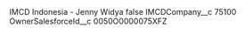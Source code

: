 <?xml version="1.0" encoding="UTF-8"?>
<CustomMetadata xmlns="http://soap.sforce.com/2006/04/metadata" xmlns:xsi="http://www.w3.org/2001/XMLSchema-instance" xmlns:xsd="http://www.w3.org/2001/XMLSchema">
    <label>IMCD Indonesia - Jenny Widya</label>
    <protected>false</protected>
    <values>
        <field>IMCDCompany__c</field>
        <value xsi:type="xsd:string">75100</value>
    </values>
    <values>
        <field>OwnerSalesforceId__c</field>
        <value xsi:type="xsd:string">0050O0000075XFZ</value>
    </values>
</CustomMetadata>
